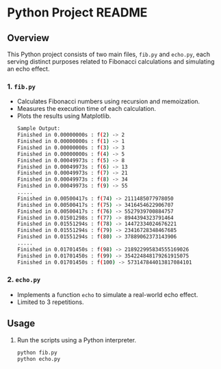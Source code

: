 # Python Project README

## Overview
This Python project consists of two main files, `fib.py` and `echo.py`, each serving distinct purposes related to Fibonacci calculations and simulating an echo effect.

### 1. `fib.py`
- Calculates Fibonacci numbers using recursion and memoization.
- Measures the execution time of each calculation.
- Plots the results using Matplotlib.
   ```bash
   Sample Output:
   Finished in 0.00000000s : f(2) -> 2
   Finished in 0.00000000s : f(1) -> 1   
   Finished in 0.00000000s : f(3) -> 3   
   Finished in 0.00000000s : f(4) -> 5   
   Finished in 0.00049973s : f(5) -> 8   
   Finished in 0.00049973s : f(6) -> 13  
   Finished in 0.00049973s : f(7) -> 21  
   Finished in 0.00049973s : f(8) -> 34  
   Finished in 0.00049973s : f(9) -> 55  
   .....
   Finished in 0.00500417s : f(74) -> 2111485077978050
   Finished in 0.00500417s : f(75) -> 3416454622906707
   Finished in 0.00500417s : f(76) -> 5527939700884757
   Finished in 0.01501298s : f(77) -> 8944394323791464
   Finished in 0.01551294s : f(78) -> 14472334024676221
   Finished in 0.01551294s : f(79) -> 23416728348467685
   Finished in 0.01551294s : f(80) -> 37889062373143906
   .....
   Finished in 0.01701450s : f(98) -> 218922995834555169026
   Finished in 0.01701450s : f(99) -> 354224848179261915075
   Finished in 0.01701450s : f(100) -> 573147844013817084101

### 2. `echo.py`
- Implements a function `echo` to simulate a real-world echo effect.
- Limited to 3 repetitions.

## Usage
1. Run the scripts using a Python interpreter.
   ```bash
   python fib.py
   python echo.py
